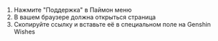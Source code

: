1) Нажмите "Поддержка" в Паймон меню
2) В вашем браузере должна открыться страница
3) Скопируйте ссылку и вставьте её в специальном поле на Genshin Wishes